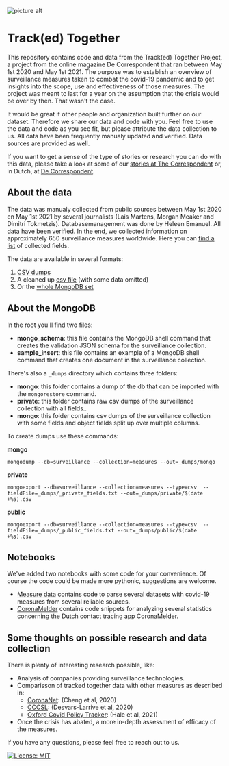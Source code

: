 ![picture alt](https://useruploads.cdn-thecorrespondent.com/image/wWTnZUtk-vZoO0H9u_7Hs4SKVZk=/1920x1080/tc-useruploads-images/a012b0df6cac4ece8aacc4561d7c5fd4.gif)

# Track(ed) Together

This repository contains code and data from the Track(ed) Together Project, a project from the online magazine De Correspondent that ran between May 1st 2020 and May 1st 2021. The purpose was to establish an overview of surveillance measures taken to combat the covid-19 pandemic and to get insights into the scope, use and effectiveness of those measures. The project was meant to last for a year on the assumption that the crisis would be over by then. That wasn't the case. 

It would be great if other people and organization built further on our dataset. Therefore we share our data and code with you. Feel free to use the data and code as you see fit, but please attribute the data collection to us. All data have been frequently manualy updated and verified. Data sources are provided as well. 

If you want to get a sense of the type of stories or research you can do with this data, please take a look at some of our [stories at The Correspondent](https://thecorrespondent.com/collection/track-ed-together) or, in Dutch, at [De Correspondent](https://decorrespondent.nl/collectie/track-ed-together). 

## About the data

The data was manualy collected from public sources between May 1st 2020 en May 1st 2021 by several journalists (Lais Martens, Morgan Meaker and Dimitri Tokmetzis). Databasemanagement was done by Heleen Emanuel. All data have been verified. In the end, we collected information on approximately 650 surveillance measures worldwide. Here you can [find a list](https://github.com/decorrespondent/trackedtogether/blob/master/mongodb/dumps/_public_fields.txt) of collected fields.

The data are available in several formats:
1. [CSV dumps](https://github.com/decorrespondent/trackedtogether/tree/master/mongodb/dumps/public)
2. A cleaned up [csv file](https://github.com/decorrespondent/trackedtogether/blob/master/public_data/tt_measures%20.csv) (with some data omitted)
3. Or the [whole MongoDB set](https://github.com/decorrespondent/trackedtogether/tree/master/mongodb)

## About the MongoDB

In the root you'll find two files:
* **mongo_schema**: this file contains the MongoDB shell command that creates the validation JSON schema for the surveillance collection.
* **sample_insert**: this file contains an example of a MongoDB shell command that creates one document in the surveillance collection.

There's also a `_dumps` directory which contains three folders:
* **mongo**: this folder contains a dump of the db that can be imported with the `mongorestore` command.
* **private**: this folder contains raw csv dumps of the surveillance collection with all fields..
* **mongo**: this folder contains csv dumps of the surveillance collection with some fields and object fields split up over multiple columns. 

To create dumps use these commands:

**mongo**

`mongodump --db=surveillance --collection=measures --out=_dumps/mongo`

**private**

`mongoexport --db=surveillance --collection=measures --type=csv  --fieldFile=_dumps/_private_fields.txt --out=_dumps/private/$(date +%s).csv`

**public**

`mongoexport --db=surveillance --collection=measures --type=csv  --fieldFile=_dumps/_public_fields.txt --out=_dumps/public/$(date +%s).csv`

## Notebooks

We've added two notebooks with some code for your convenience. Of course the code could be made more pythonic, suggestions are welcome.
* [Measure data](https://github.com/decorrespondent/trackedtogether/blob/master/notebooks/measure_data.ipynb) contains code to parse several datasets with covid-19 measures from several reliable sources.
* [CoronaMelder](https://github.com/decorrespondent/trackedtogether/blob/master/notebooks/CoronaMelder_stats.ipynb) contains code snippets for analyzing several statistics concerning the Dutch contact tracing app CoronaMelder.

## Some thoughts on possible research and data collection

There is plenty of interesting research possible, like:
* Analysis of companies providing surveillance technologies.
* Comparisson of tracked together data with other measures as described in:
  * [CoronaNet](https://www.coronanet-project.org/download.html): (Cheng et al, 2020)
  * [CCCSL](https://github.com/amel-github/covid19-interventionmeasures): (Desvars-Larrive et al, 2020)
  * [Oxford Covid Policy Tracker](https://github.com/OxCGRT/covid-policy-tracker): (Hale et al, 2021)
* Once the crisis has abated, a more in-depth assessment of efficacy of the measures. 

If you have any questions, please feel free to reach out to us.

[![License: MIT](https://img.shields.io/badge/License-MIT-yellow.svg)](https://opensource.org/licenses/MIT)

